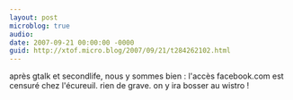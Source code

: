 ```yaml
---
layout: post
microblog: true
audio: 
date: 2007-09-21 00:00:00 -0000
guid: http://xtof.micro.blog/2007/09/21/t284262102.html
---
```

après gtalk et secondlife, nous y sommes bien : l'accès facebook.com est censuré chez l'écureuil. rien de grave. on y ira bosser au wistro !
